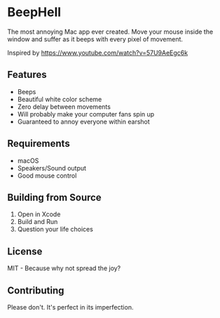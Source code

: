 # BeepHell

The most annoying Mac app ever created. Move your mouse inside the window and suffer as it beeps with every pixel of movement.

Inspired by https://www.youtube.com/watch?v=57U9AeEgc6k 

## Features

- Beeps
- Beautiful white color scheme
- Zero delay between movements
- Will probably make your computer fans spin up
- Guaranteed to annoy everyone within earshot

## Requirements

- macOS
- Speakers/Sound output
- Good mouse control

## Building from Source

1. Open in Xcode
2. Build and Run
3. Question your life choices

## License

MIT - Because why not spread the joy?

## Contributing

Please don't. It's perfect in its imperfection. 